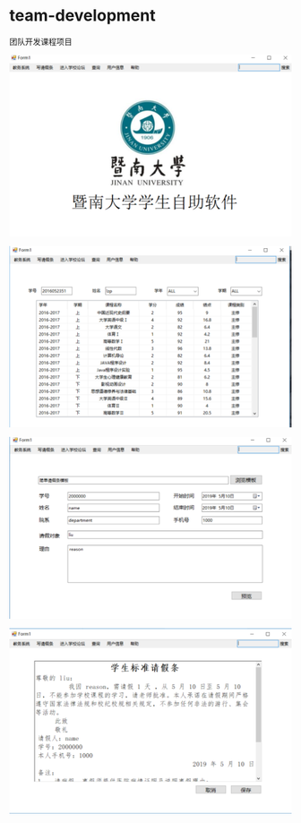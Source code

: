 # team-development
团队开发课程项目  

![](https://github.com/RedRin/team-development/blob/master/imgs/1.PNG)

![](https://github.com/RedRin/team-development/blob/master/imgs/2.PNG)

![](https://github.com/RedRin/team-development/blob/master/imgs/3.PNG)

![](https://github.com/RedRin/team-development/blob/master/imgs/4.PNG)
